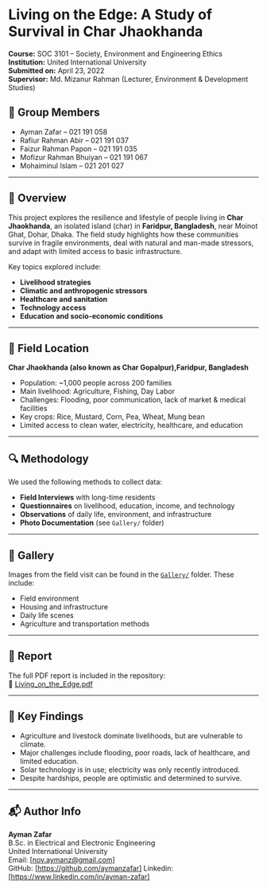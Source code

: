 # Living on the Edge: A Study of Survival in Char Jhaokhanda


**Course:** SOC 3101 – Society, Environment and Engineering Ethics  
**Institution:** United International University  
**Submitted on:** April 23, 2022  
**Supervisor:** Md. Mizanur Rahman (Lecturer, Environment & Development Studies)  

## 👥 Group Members
- Ayman Zafar – 021 191 058  
- Rafiur Rahman Abir – 021 191 037  
- Faizur Rahman Papon – 021 191 035  
- Mofizur Rahman Bhuiyan – 021 191 067  
- Mohaiminul Islam – 021 201 027  

---

## 📝 Overview

This project explores the resilience and lifestyle of people living in **Char Jhaokhanda**, an isolated island (char) in **Faridpur, Bangladesh**, near Moinot Ghat, Dohar, Dhaka. The field study highlights how these communities survive in fragile environments, deal with natural and man-made stressors, and adapt with limited access to basic infrastructure.

Key topics explored include:
- **Livelihood strategies**
- **Climatic and anthropogenic stressors**
- **Healthcare and sanitation**
- **Technology access**
- **Education and socio-economic conditions**

---

## 📍 Field Location

**Char Jhaokhanda (also known as Char Gopalpur),Faridpur, Bangladesh** 
- Population: ~1,000 people across 200 families  
- Main livelihood: Agriculture, Fishing, Day Labor  
- Challenges: Flooding, poor communication, lack of market & medical facilities  
- Key crops: Rice, Mustard, Corn, Pea, Wheat, Mung bean  
- Limited access to clean water, electricity, healthcare, and education

---

## 🔍 Methodology

We used the following methods to collect data:
- **Field Interviews** with long-time residents
- **Questionnaires** on livelihood, education, income, and technology
- **Observations** of daily life, environment, and infrastructure
- **Photo Documentation** (see `Gallery/` folder)

---

## 📸 Gallery

Images from the field visit can be found in the [`Gallery/`](./Gallery) folder. These include:
- Field environment  
- Housing and infrastructure  
- Daily life scenes  
- Agriculture and transportation methods

---

## 📄 Report

The full PDF report is included in the repository:  
📘 [Living_on_the_Edge.pdf](./Living_on_the_Edge.pdf)

---

## 🧠 Key Findings

- Agriculture and livestock dominate livelihoods, but are vulnerable to climate.
- Major challenges include flooding, poor roads, lack of healthcare, and limited education.
- Solar technology is in use; electricity was only recently introduced.
- Despite hardships, people are optimistic and determined to survive.

---



## 📬 Author Info

**Ayman Zafar**  
B.Sc. in Electrical and Electronic Engineering  
United International University  
Email: [nov.aymanz@gmail.com]  
GitHub: [https://github.com/aymanzafar]
Linkedin: [https://www.linkedin.com/in/ayman-zafar]
